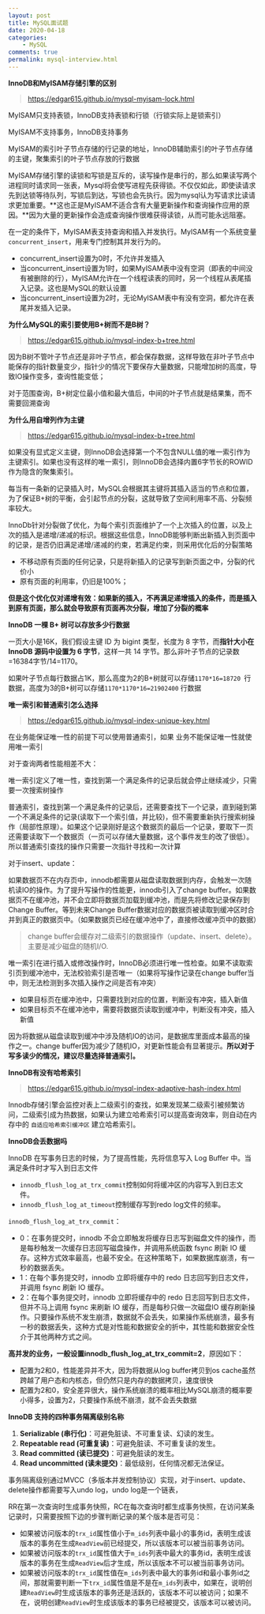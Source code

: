 ```yaml
---
layout: post
title: MySQL面试题
date: 2020-04-18
categories:
    - MySQL
comments: true
permalink: mysql-interview.html
---
```


**InnoDB和MyISAM存储引擎的区别**

> https://edgar615.github.io/mysql-myisam-lock.html

MyISAM只支持表锁，InnoDB支持表锁和行锁（行锁实际上是锁索引）

MyISAM不支持事务，InnoDB支持事务

MyISAM的索引叶子节点存储的行记录的地址，InnoDB辅助索引的叶子节点存储的主键，聚集索引的叶子节点存放的行数据

MyISAM存储引擎的读锁和写锁是互斥的，读写操作是串行的，那么如果读写两个进程同时请求同一张表，Mysql将会使写进程先获得锁。不仅仅如此，即使读请求先到达锁等待队列，写锁后到达，写锁也会先执行。因为mysql认为写请求比读请求更加重要。**这也正是MyISAM不适合含有大量更新操作和查询操作应用的原因。**因为大量的更新操作会造成查询操作很难获得读锁，从而可能永远阻塞。

在一定的条件下，MyISAM表支持查询和插入并发执行。MyISAM有一个系统变量`concurrent_insert`，用来专门控制其并发行为的。

- concurrent_insert设置为0时，不允许并发插入
- 当concurrent_insert设置为1时，如果MyISAM表中没有空洞（即表的中间没有被删除的行），MyISAM允许在一个线程读表的同时，另一个线程从表尾插入记录。这也是MySQL的默认设置
- 当concurrent_insert设置为2时，无论MyISAM表中有没有空洞，都允许在表尾并发插入记录。

**为什么MySQL的索引要使用B+树而不是B树？**

> https://edgar615.github.io/mysql-index-b+tree.html

因为B树不管叶子节点还是非叶子节点，都会保存数据，这样导致在非叶子节点中能保存的指针数量变少，指针少的情况下要保存大量数据，只能增加树的高度，导致IO操作变多，查询性能变低；

对于范围查询，B+树定位最小值和最大值后，中间的叶子节点就是结果集，而不需要回溯查询

**为什么用自增列作为主键**

> https://edgar615.github.io/mysql-index-b+tree.html

如果没有显式定义主键，则InnoDB会选择第一个不包含NULL值的唯一索引作为主键索引。如果也没有这样的唯一索引，则InnoDB会选择内置6字节长的ROWID作为隐含的聚集索引。

每当有一条新的记录插入时，MySQL会根据其主键将其插入适当的节点和位置，为了保证B+树的平衡，会引起节点的分裂，这就导致了空间利用率不高、分裂频率较大。

InnoDb针对分裂做了优化，为每个索引页面维护了一个上次插入的位置，以及上次的插入是递增/递减的标识。根据这些信息，InnoDB能够判断出新插入到页面中的记录，是否仍旧满足递增/递减的约束，若满足约束，则采用优化后的分裂策略

- 不移动原有页面的任何记录，只是将新插入的记录写到新页面之中，分裂的代价小
- 原有页面的利用率，仍旧是100%；

**但是这个优化仅对递增有效：如果新的插入，不再满足递增插入的条件，而是插入到原有页面，那么就会导致原有页面再次分裂，增加了分裂的概率**

**InnoDB 一棵 B+ 树可以存放多少行数据**

一页大小是16K，我们假设主键 ID 为 bigint 类型，长度为 8 字节，而**指针大小在 InnoDB 源码中设置为 6 字节**，这样一共 14 字节。那么非叶子节点的记录数=16384字节/14=1170。

如果叶子节点每行数据占1K，那么高度为2的B+树就可以存储`1170*16=18720 `行数据，高度为3的B+树可以存储`1170*1170*16=21902400` 行数据

**唯一索引和普通索引怎么选择**

> https://edgar615.github.io/mysql-index-unique-key.html

在业务能保证唯一性的前提下可以使用普通索引，如果 业务不能保证唯一性就使用唯一索引

对于查询两者性能相差不大：

唯一索引定义了唯一性，查找到第一个满足条件的记录后就会停止继续减少，只需要一次搜索树操作

普通索引，查找到第一个满足条件的记录后，还需要查找下一个记录，直到碰到第一个不满足条件的记录(读取下一个索引值，并比较)，但不需要重新执行搜索树操作（局部性原理）。如果这个记录刚好是这个数据页的最后一个记录，要取下一页还需要读取下一个数据页（一页可以存储大量数据，这个事件发生的改了很低）。所以普通索引查找的操作只需要一次指针寻找和一次计算

对于insert、update：

如果数据页不在内存页中，innodb都需要从磁盘读取数据到内存，会触发一次随机读IO的操作。为了提升写操作的性能更，innodb引入了change buffer。如果数据页不在缓冲池，并不会立即将数据页加载到缓冲池，而是先将修改记录保存到 Change Buffer。等到未来Change Buffer数据对应的数据页被读取到缓冲区时合并到真正的数据页中。（如果数据页已经在缓冲池中了，直接修改缓冲页中的数据）

> change buffer会缓存对二级索引的数据操作（update、insert、delete）。主要是减少磁盘的随机I/O.

唯一索引在进行插入或修改操作时，InnoDB必须进行唯一性检查。如果不读取索引页到缓冲池中，无法校验索引是否唯一（如果将写操作记录在change buffer当中，则无法检测到多次插入操作之间是否有冲突）

- 如果目标页在缓冲池中，只需要找到对应的位置，判断没有冲突，插入新值
- 如果目标页不在缓冲池中，需要将数据页读取到缓冲中，判断没有冲突，插入新值

因为将数据从磁盘读取到缓冲中涉及随机IO的访问，是数据库里面成本最高的操作之一。change buffer因为减少了随机IO，对更新性能会有显著提示。**所以对于写多读少的情况，建议尽量选择普通索引。**

**InnoDB有没有哈希索引**

> https://edgar615.github.io/mysql-index-adaptive-hash-index.html

Innodb存储引擎会监控对表上二级索引的查找，如果发现某二级索引被频繁访问，二级索引成为热数据，如果认为建立哈希索引可以提高查询效率，则自动在内存中的 `自适应哈希索引缓冲区` 建立哈希索引。

**InnoDB会丢数据吗**

InnoDB 在写事务日志的时候，为了提高性能，先将信息写入 Log Buffer 中。当满足条件时才写入到日志文件

- `innodb_flush_log_at_trx_commit`控制如何将缓冲区的内容写入到日志文件。
- `innodb_flush_log_at_timeout`控制缓存写到redo log文件的频率。

`innodb_flush_log_at_trx_commit`：

- 0：在事务提交时，innodb 不会立即触发将缓存日志写到磁盘文件的操作，而是每秒触发一次缓存日志回写磁盘操作，并调用系统函数 fsync 刷新 IO 缓存。这种方式效率最高，也最不安全。在这种策略下，如果数据库崩溃，有一秒的数据丢失。
- 1：在每个事务提交时，innodb 立即将缓存中的 redo 日志回写到日志文件，并调用 fsync 刷新 IO 缓存。
- 2：在每个事务提交时，innodb 立即将缓存中的 redo 日志回写到日志文件，但并不马上调用 fsync 来刷新 IO  缓存，而是每秒只做一次磁盘IO  缓存刷新操作。只要操作系统不发生崩溃，数据就不会丢失，如果操作系统崩溃，最多有一秒的数据丢失，这种方式是对性能和数据安全的折中，其性能和数据安全性介于其他两种方式之间。

**高并发的业务，一般设置innodb_flush_log_at_trx_commit=2**，原因如下：

- 配置为2和0，性能差异并不大，因为将数据从log buffer拷贝到os cache虽然跨越了用户态和内核态，但仍然只是内存的数据拷贝，速度很快
- 配置为2和0，安全差异很大，操作系统崩溃的概率相比MySQL崩溃的概率要小得多，设置为2，只要操作系统不崩溃，就不会丢失数据

**InnoDB 支持的四种事务隔离级别名称**

1. **Serializable (串行化)**：可避免脏读、不可重复读、幻读的发生。
2. **Repeatable read (可重复读)**：可避免脏读、不可重复读的发生。
3. **Read committed (读已提交)**：可避免脏读的发生。
4. **Read uncommitted (读未提交)**：最低级别，任何情况都无法保证。

事务隔离级别通过MVCC（多版本并发控制协议）实现，对于insert、update、delete操作都需要写入undo log，undo log是一个链表，

RR在第一次查询时生成事务快照，RC在每次查询时都生成事务快照，在访问某条记录时，只需要按照下边的步骤判断记录的某个版本是否可见：

- 如果被访问版本的`trx_id`属性值小于`m_ids`列表中最小的事务id，表明生成该版本的事务在生成`ReadView`前已经提交，所以该版本可以被当前事务访问。
- 如果被访问版本的`trx_id`属性值大于`m_ids`列表中最大的事务id，表明生成该版本的事务在生成`ReadView`后才生成，所以该版本不可以被当前事务访问。
- 如果被访问版本的`trx_id`属性值在`m_ids`列表中最大的事务id和最小事务id之间，那就需要判断一下`trx_id`属性值是不是在`m_ids`列表中，如果在，说明创建`ReadView`时生成该版本的事务还是活跃的，该版本不可以被访问；如果不在，说明创建`ReadView`时生成该版本的事务已经被提交，该版本可以被访问。

